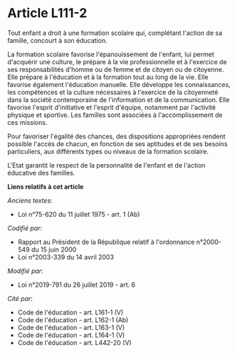 # Article L111-2

Tout enfant a droit à une formation scolaire qui, complétant l'action de sa famille, concourt à son éducation.

La formation scolaire favorise l'épanouissement de l'enfant, lui permet d'acquérir une culture, le prépare à la vie
professionnelle et à l'exercice de ses responsabilités d'homme ou de femme et de citoyen ou de citoyenne. Elle prépare à
l'éducation et à la formation tout au long de la vie. Elle favorise également l'éducation manuelle. Elle développe les
connaissances, les compétences et la culture nécessaires à l'exercice de la citoyenneté dans la société contemporaine de
l'information et de la communication. Elle favorise l'esprit d'initiative et l'esprit d'équipe, notamment par l'activité
physique et sportive. Les familles sont associées à l'accomplissement de ces missions.

Pour favoriser l'égalité des chances, des dispositions appropriées rendent possible l'accès de chacun, en fonction de ses
aptitudes et de ses besoins particuliers, aux différents types ou niveaux de la formation scolaire.

L'Etat garantit le respect de la personnalité de l'enfant et de l'action éducative des familles.

**Liens relatifs à cet article**

_Anciens textes_:

  - Loi n°75-620 du 11 juillet 1975 - art. 1 (Ab)

_Codifié par_:

  - Rapport au Président de la République relatif à l'ordonnance n°2000-549 du 15 juin 2000
  - Loi n°2003-339 du 14 avril 2003

_Modifié par_:

  - Loi n°2019-791 du 26 juillet 2019 - art. 6

_Cité par_:

  - Code de l'éducation - art. L161-1 (V)
  - Code de l'éducation - art. L162-1 (Ab)
  - Code de l'éducation - art. L163-1 (V)
  - Code de l'éducation - art. L164-1 (V)
  - Code de l'éducation - art. L442-20 (V)
